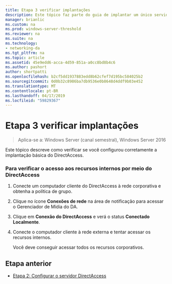 ```yaml
---
title: Etapa 3 verificar implantações
description: Este tópico faz parte do guia de implantar um único servidor DirectAccess usando o Introdução ao Assistente para Windows Server 2016
manager: brianlic
ms.custom: na
ms.prod: windows-server-threshold
ms.reviewer: na
ms.suite: na
ms.technology:
- networking-da
ms.tgt_pltfrm: na
ms.topic: article
ms.assetid: 45e9edd6-acca-4d59-851a-a0cc8bd8b4c6
ms.author: pashort
author: shortpatti
ms.openlocfilehash: b2cf5dd1937883edd8b62cfef7d195bc584025b2
ms.sourcegitcommit: 0d0b32c8986ba7db9536e0b8648d4ddf9b03e452
ms.translationtype: MT
ms.contentlocale: pt-BR
ms.lasthandoff: 04/17/2019
ms.locfileid: "59829367"
---
```

# <a name="step-3-verify-deployments"></a>Etapa 3 verificar implantações

>Aplica-se a: Windows Server (canal semestral), Windows Server 2016

Este tópico descreve como verificar se você configurou corretamente a implantação básica do DirectAccess.  
  
### <a name="to-verify-access-to-internal-resources-through-directaccess"></a>Para verificar o acesso aos recursos internos por meio do DirectAccess  
  
1.  Conecte um computador cliente do DirectAccess à rede corporativa e obtenha a política de grupo.  
  
2.  Clique no ícone **Conexões de rede** na área de notificação para acessar o Gerenciador de Mídia do DA.  
  
3.  Clique em **Conexão do DirectAccess** e verá o status **Conectado Localmente**.  
  
4.  Conecte o computador cliente à rede externa e tentar acessar os recursos internos.  
  
    Você deve conseguir acessar todos os recursos corporativos.  
  
## <a name="BKMK_Links"></a>Etapa anterior  
  
-   [Etapa 2: Configurar o servidor DirectAccess](da-basic-configure-s2-server.md)  
  


